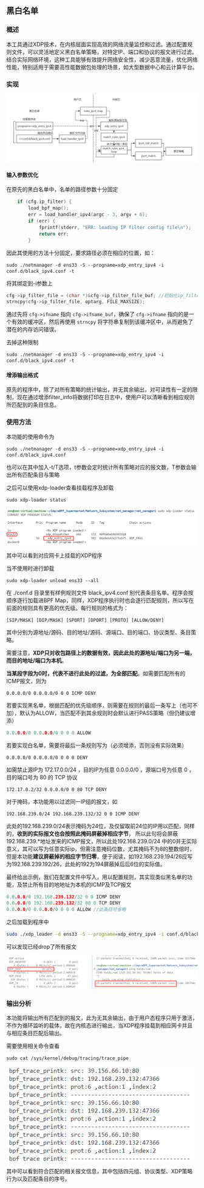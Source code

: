 ## 黑白名单

### 概述

​	本工具通过XDP技术，在内核层面实现高效的网络流量监控和过滤。通过配置规则文件，可以灵活地定义黑白名单策略，对特定IP、端口和协议的报文进行过滤。结合实际网络环境，这种工具能够有效提升网络安全性，减少恶意流量，优化网络性能，特别适用于需要高性能数据包处理的场景，如大型数据中心和云计算平台。

### 实现

![image-20240726104526418](./image/ip_filter1.png)

#### 输入参数优化

在原先的黑白名单中，名单的路径参数十分固定

```c
    if (cfg.ip_filter) {
		load_bpf_map();
        err = load_handler_ipv4(argc - 3, argv + 6);
        if (err) {
            fprintf(stderr, "ERR: loading IP filter config file\n");
            return err;
        }
```

因此其使用的方法十分固定，要求路径必须在相应的位置，如：

```
sudo ./netmanager -d ens33 -S --progname=xdp_entry_ipv4 -i conf.d/black_ipv4.conf -t
```

将其绑定到-i参数上

```c
cfg->ip_filter_file = (char *)&cfg->ip_filter_file_buf; //初始化ip_filter_file
strncpy(cfg->ip_filter_file, optarg, FILE_MAXSIZE);
```

通过先将 `cfg->ifname` 指向 `cfg->ifname_buf`，确保了 `cfg->ifname` 指向的是一个有效的缓冲区，然后再使用 `strncpy` 将字符串复制到该缓冲区中，从而避免了潜在的内存访问错误。

去掉这种限制

```
sudo ./netmanager -d ens33 -S --progname=xdp_entry_ipv4 -i conf.d/black_ipv4.conf -t
```

#### 增添输出格式

原先的程序中，除了对所有策略的统计输出，并无其余输出，对可读性有一定的限制，现在通过增添filter_info将数据打印在日志中，使用户可以清晰看到相应规则所匹配到的条目信息。

### 使用方法

本功能的使用命令为

```
sudo ./netmanager -d ens33 -S --progname=xdp_entry_ipv4 -i conf.d/black_ipv4.conf
```

也可以在其中加入-t/T选项，t参数会定时统计所有策略对应的报文数，T参数会输出所有匹配条目与策略

之后可以使用xdp-loader查看挂载程序及卸载

```shell
sudo xdp-loader status
```

![image-20240726114124092](./image/ip_filter2.png)

其中可以看到对应网卡上挂载的XDP程序

当不使用时进行卸载

```shell
sudo xdp-loader unload ens33 --all
```

在 ./conf.d 目录里有样例规则文件 black_ipv4.conf 别代表条目名单。程序会按顺序逐行加载进BPF Map，同样，XDP程序执行时也会逐行匹配规则，所以写在前面的规则具有更高的优先级。每行规则的格式为：

```
[SIP/MASK] [DIP/MASK] [SPORT] [DPORT] [PROTO] [ALLOW/DENY]
```

其中分别为源地址/源码、目的地址/源码、源端口、目的端口、协议类型、条目策略。

需要注意，**XDP只对收包路径上的数据有效，因此此处的源地址/端口为另一端，而目的地址/端口为本机**。

**当某段字段为0时，代表不进行此处的过滤，为全部匹配**。如需要匹配所有的ICMP报文，则为

```
0.0.0.0/0 0.0.0.0/0 0 0 ICMP DENY
```

若要实现黑名单，根据匹配的优先级顺序，则需要在规则的最后⼀条写上（也可不加），默认为ALLOW，当匹配不到其余规则时会默认进行PASS策略（但仍建议增添）

```c
0.0.0.0/0 0.0.0.0/0 0 0 0 ALLOW
```

若要实现白名单，需要将最后⼀条规则写为（必须增添，否则没有实际效果）

```
0.0.0.0/0 0.0.0.0/0 0 0 0 DENY
```

如需禁止源IP为 172.17.0.0/24 ，目的IP为任意 0.0.0.0/0 ，源端⼝号为任意 0 ，⽬的端⼝号为 80 的 TCP 协议

```
172.17.0.2/32 0.0.0.0/0 0 80 TCP DENY
```

对于掩码，本功能用以过滤同一IP组的报文，如

```
192.168.239.0/24 192.168.239.132/32 0 0 ICMP DENY
```

此处的192.168.239.0/24表示掩码为24位，及仅留取前24位的IP用以匹配，同样的，**收到的实际报文也会按照此掩码屏蔽掉相应字节**， 所以此句将会屏蔽192.168.239.*地址发来的ICMP报文，所以此处192.168.239.0/24 中的0并无实际意义，其可以写为任意实际ip，但需注意掩码位数，尤其掩码不为8的整数倍时，但是本功能**建议屏蔽掉的相应字节归零**，便于阅读，如192.168.239.194/26应写为192.168.239.192/26，此处的192为194屏蔽掉后后6位的实际值。

最终给出示例，我们在配置文件中写入，用以配置规则，其实现类似黑名单的功能，及禁止所有目的地地址为本机的ICMP及TCP报文

```c
0.0.0.0/0 192.168.239.132/32 0 0 ICMP DENY
0.0.0.0/0 192.168.239.132/32 80 0 TCP DENY
0.0.0.0/0 0.0.0.0/0 0 0 0 ALLOW //此条目可省略
```

之后加载到程序中

```bash
sudo ./xdp_loader -d ens33 -S --progname=xdp_entry_ipv4 -i conf.d/black_ipv4.conf -t
```

可以发现已经drop了所有报文

![image-20240726110021447](./image/ip_filter3.png)


### 输出分析

本功能将输出所有匹配到的报文，此为无其余输出，由于用户态程序只用于激活，不作为循环监听的载体，故在内核态进行输出，当XDP程序挂载到相应网卡并且与相应条目匹配后输出。

需要使用相关命令查看

```
sudo cat /sys/kernel/debug/tracing/trace_pipe
```

![image-20240726153912838](./image/ip_filter4.png)

其中可以看到符合匹配的相关报文信息，其中包括四元组、协议类型、XDP策略行为以及匹配条目的序号。